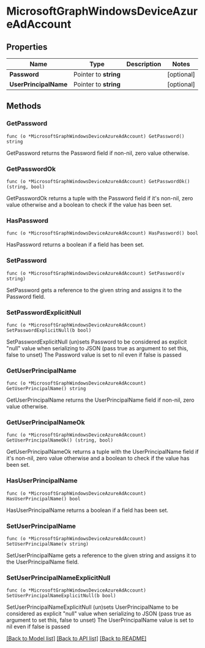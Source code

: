 # MicrosoftGraphWindowsDeviceAzureAdAccount

## Properties

Name | Type | Description | Notes
------------ | ------------- | ------------- | -------------
**Password** | Pointer to **string** |  | [optional] 
**UserPrincipalName** | Pointer to **string** |  | [optional] 

## Methods

### GetPassword

`func (o *MicrosoftGraphWindowsDeviceAzureAdAccount) GetPassword() string`

GetPassword returns the Password field if non-nil, zero value otherwise.

### GetPasswordOk

`func (o *MicrosoftGraphWindowsDeviceAzureAdAccount) GetPasswordOk() (string, bool)`

GetPasswordOk returns a tuple with the Password field if it's non-nil, zero value otherwise
and a boolean to check if the value has been set.

### HasPassword

`func (o *MicrosoftGraphWindowsDeviceAzureAdAccount) HasPassword() bool`

HasPassword returns a boolean if a field has been set.

### SetPassword

`func (o *MicrosoftGraphWindowsDeviceAzureAdAccount) SetPassword(v string)`

SetPassword gets a reference to the given string and assigns it to the Password field.

### SetPasswordExplicitNull

`func (o *MicrosoftGraphWindowsDeviceAzureAdAccount) SetPasswordExplicitNull(b bool)`

SetPasswordExplicitNull (un)sets Password to be considered as explicit "null" value
when serializing to JSON (pass true as argument to set this, false to unset)
The Password value is set to nil even if false is passed
### GetUserPrincipalName

`func (o *MicrosoftGraphWindowsDeviceAzureAdAccount) GetUserPrincipalName() string`

GetUserPrincipalName returns the UserPrincipalName field if non-nil, zero value otherwise.

### GetUserPrincipalNameOk

`func (o *MicrosoftGraphWindowsDeviceAzureAdAccount) GetUserPrincipalNameOk() (string, bool)`

GetUserPrincipalNameOk returns a tuple with the UserPrincipalName field if it's non-nil, zero value otherwise
and a boolean to check if the value has been set.

### HasUserPrincipalName

`func (o *MicrosoftGraphWindowsDeviceAzureAdAccount) HasUserPrincipalName() bool`

HasUserPrincipalName returns a boolean if a field has been set.

### SetUserPrincipalName

`func (o *MicrosoftGraphWindowsDeviceAzureAdAccount) SetUserPrincipalName(v string)`

SetUserPrincipalName gets a reference to the given string and assigns it to the UserPrincipalName field.

### SetUserPrincipalNameExplicitNull

`func (o *MicrosoftGraphWindowsDeviceAzureAdAccount) SetUserPrincipalNameExplicitNull(b bool)`

SetUserPrincipalNameExplicitNull (un)sets UserPrincipalName to be considered as explicit "null" value
when serializing to JSON (pass true as argument to set this, false to unset)
The UserPrincipalName value is set to nil even if false is passed

[[Back to Model list]](../README.md#documentation-for-models) [[Back to API list]](../README.md#documentation-for-api-endpoints) [[Back to README]](../README.md)


